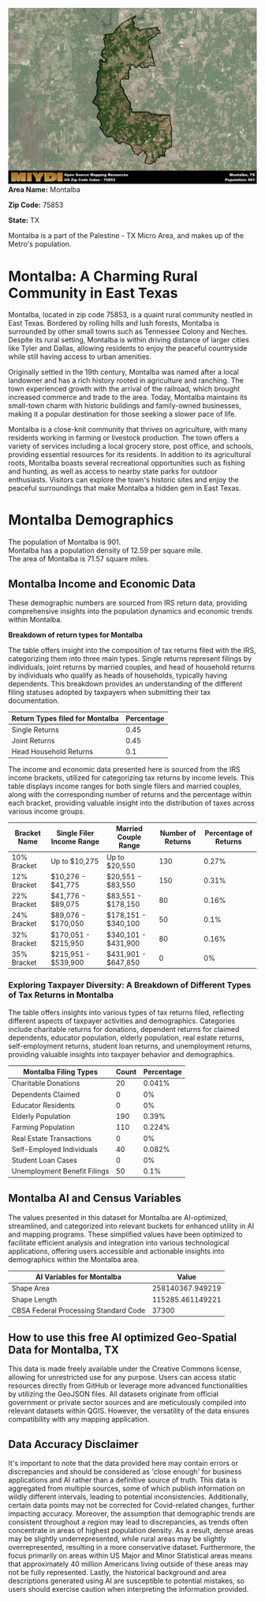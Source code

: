 ![Image Alt Text](../_images/75853.png)
**Area Name:** Montalba

**Zip Code:** 75853

**State:** TX

Montalba is a part of the Palestine - TX Micro Area, and makes up  of the Metro's population.  

# Montalba: A Charming Rural Community in East Texas

Montalba, located in zip code 75853, is a quaint rural community nestled in East Texas. Bordered by rolling hills and lush forests, Montalba is surrounded by other small towns such as Tennessee Colony and Neches. Despite its rural setting, Montalba is within driving distance of larger cities like Tyler and Dallas, allowing residents to enjoy the peaceful countryside while still having access to urban amenities.

Originally settled in the 19th century, Montalba was named after a local landowner and has a rich history rooted in agriculture and ranching. The town experienced growth with the arrival of the railroad, which brought increased commerce and trade to the area. Today, Montalba maintains its small-town charm with historic buildings and family-owned businesses, making it a popular destination for those seeking a slower pace of life.

Montalba is a close-knit community that thrives on agriculture, with many residents working in farming or livestock production. The town offers a variety of services including a local grocery store, post office, and schools, providing essential resources for its residents. In addition to its agricultural roots, Montalba boasts several recreational opportunities such as fishing and hunting, as well as access to nearby state parks for outdoor enthusiasts. Visitors can explore the town's historic sites and enjoy the peaceful surroundings that make Montalba a hidden gem in East Texas.

# Montalba Demographics

The population of Montalba is 901.  
Montalba has a population density of 12.59 per square mile.  
The area of Montalba is 71.57 square miles.  

## Montalba Income and Economic Data

These demographic numbers are sourced from IRS return data, providing comprehensive insights into the population dynamics and economic trends within Montalba.

**Breakdown of return types for Montalba**

The table offers insight into the composition of tax returns filed with the IRS, categorizing them into three main types. Single returns represent filings by individuals, joint returns by married couples, and head of household returns by individuals who qualify as heads of households, typically having dependents. This breakdown provides an understanding of the different filing statuses adopted by taxpayers when submitting their tax documentation.

| Return Types filed for Montalba                              | Percentage          |
|----------------------------------------------------------|---------------------|
| Single Returns                                            | 0.45 |
| Joint Returns                                             | 0.45 |
| Head Household Returns                                    | 0.1 |

The income and economic data presented here is sourced from the IRS income brackets, utilized for categorizing tax returns by income levels. This table displays income ranges for both single filers and married couples, along with the corresponding number of returns and the percentage within each bracket, providing valuable insight into the distribution of taxes across various income groups.

| Bracket Name       | Single Filer Income Range | Married Couple Range | Number of Returns | Percentage of Returns |
|--------------------|----------------------------|----------------------|-------------------|-----------------------|
| 10% Bracket        | Up to $10,275              | Up to $20,550        | 130 | 0.27% |
| 12% Bracket        | $10,276 - $41,775          | $20,551 - $83,550    | 150 | 0.31% |
| 22% Bracket        | $41,776 - $89,075          | $83,551 - $178,150   | 80 | 0.16% |
| 24% Bracket        | $89,076 - $170,050         | $178,151 - $340,100  | 50 | 0.1% |
| 32% Bracket        | $170,051 - $215,950        | $340,101 - $431,900  | 80 | 0.16% |
| 35% Bracket        | $215,951 - $539,900        | $431,901 - $647,850  | 0 | 0% |

### Exploring Taxpayer Diversity: A Breakdown of Different Types of Tax Returns in Montalba

The table offers insights into various types of tax returns filed, reflecting different aspects of taxpayer activities and demographics. Categories include charitable returns for donations, dependent returns for claimed dependents, educator population, elderly population, real estate returns, self-employment returns, student loan returns, and unemployment returns, providing valuable insights into taxpayer behavior and demographics.

| Montalba Filing Types                    | Count | Percentage |
|--------------------------------------|-------|------------|
| Charitable Donations                 | 20 | 0.041% |
| Dependents Claimed                   | 0 | 0% |
| Educator Residents                   | 0 | 0% |
| Elderly Population                   | 190 | 0.39% |
| Farming Population                   | 110 | 0.224% |
| Real Estate Transactions             | 0 | 0% |
| Self-Employed Individuals            | 40 | 0.082% |
| Student Loan Cases                   | 0 | 0% |
| Unemployment Benefit Filings         | 50 | 0.1% |

## Montalba AI and Census Variables

The values presented in this dataset for Montalba are AI-optimized, streamlined, and categorized into relevant buckets for enhanced utility in AI and mapping programs. These simplified values have been optimized to facilitate efficient analysis and integration into various technological applications, offering users accessible and actionable insights into demographics within the Montalba area.

| AI Variables for Montalba | Value |
|-------------|-------|
| Shape Area | 258140367.949219 |
| Shape Length | 115285.461149221 |
| CBSA Federal Processing Standard Code | 37300 |

## How to use this free AI optimized Geo-Spatial Data for Montalba, TX

This data is made freely available under the Creative Commons license, allowing for unrestricted use for any purpose. Users can access static resources directly from GitHub or leverage more advanced functionalities by utilizing the GeoJSON files. All datasets originate from official government or private sector sources and are meticulously compiled into relevant datasets within QGIS. However, the versatility of the data ensures compatibility with any mapping application.

## Data Accuracy Disclaimer
It's important to note that the data provided here may contain errors or discrepancies and should be considered as 'close enough' for business applications and AI rather than a definitive source of truth. This data is aggregated from multiple sources, some of which publish information on wildly different intervals, leading to potential inconsistencies. Additionally, certain data points may not be corrected for Covid-related changes, further impacting accuracy. Moreover, the assumption that demographic trends are consistent throughout a region may lead to discrepancies, as trends often concentrate in areas of highest population density. As a result, dense areas may be slightly underrepresented, while rural areas may be slightly overrepresented, resulting in a more conservative dataset. Furthermore, the focus primarily on areas within US Major and Minor Statistical areas means that approximately 40 million Americans living outside of these areas may not be fully represented. Lastly, the historical background and area descriptions generated using AI are susceptible to potential mistakes, so users should exercise caution when interpreting the information provided.
